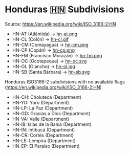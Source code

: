 # Honduras 🇭🇳 Subdivisions

Source: https://en.wikipedia.org/wiki/ISO_3166-2:HN

* HN-AT (Atlántida) -> [hn-at.png](https://github.com/amckenna41/iso3166-flag-icons/blob/main/iso3166-2-icons/HN/hn-at.png)
* HN-CL (Colón) -> [hn-cl.gif](https://github.com/amckenna41/iso3166-flag-icons/blob/main/iso3166-2-icons/HN/hn-cl.gif)
* HN-CM (Comayagua) -> [hn-cm.png](https://github.com/amckenna41/iso3166-flag-icons/blob/main/iso3166-2-icons/HN/hn-cm.png)
* HN-CP (Copán) -> [hn-cp.png](https://github.com/amckenna41/iso3166-flag-icons/blob/main/iso3166-2-icons/HN/hn-cp.png)
* HN-FM (Francisco Morazán) -> [hn-fm.png](https://github.com/amckenna41/iso3166-flag-icons/blob/main/iso3166-2-icons/HN/hn-fm.png)
* HN-OC (Ocotepeque) -> [hn-oc.svg](https://github.com/amckenna41/iso3166-flag-icons/blob/main/iso3166-2-icons/HN/hn-oc.svg)
* HN-OL (Olancho) -> [hn-ol.jpg](https://github.com/amckenna41/iso3166-flag-icons/blob/main/iso3166-2-icons/HN/hn-ol.jpg)
* HN-SB (Santa Bárbara) -> [hn-sb.svg](https://github.com/amckenna41/iso3166-flag-icons/blob/main/iso3166-2-icons/HN/hn-sb.svg)

Honduras ISO3166-2 subdivisions with no available flags (https://en.wikipedia.org/wiki/ISO_3166-2:HN)

* HN-CH: Choluteca (Department)
* HN-YO: Yoro (Department)
* HN-LP: La Paz (Department)
* HN-GD: Gracias a Dios (Department)
* HN-VA: Valle (Department)
* HN-IB: Islas de la Bahía (Department)
* HN-IN: Intibucá (Department)
* HN-CR: Cortés (Department)
* HN-LE: Lempira (Department)
* HN-EP: El Paraíso (Department)